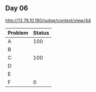## Day 06

http://13.78.10.160/judge/contest/view/44

| Problem | Status |
| ------- | ------ |
| A       |  100   |
| B       |        |
| C       |  100   |
| D       |        |
| E       |        |
| F       |    0   |